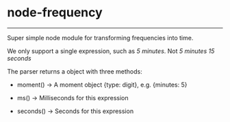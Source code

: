 # node-frequency
----------------

Super simple node module for transforming frequencies into time.

We only support a single expression, such as *5 minutes*. Not *5 minutes 15 seconds*

The parser returns a object with three methods:

  * moment() -> A moment object {type: digit}, e.g. {minutes: 5}

  * ms() -> Milliseconds for this expression

  * seconds() -> Seconds for this expression
